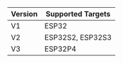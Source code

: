| Version | Supported Targets |
| ------- | ----------------- |
|    V1   | ESP32             |
|    V2   | ESP32S2, ESP32S3  |
|    V3   | ESP32P4           |
